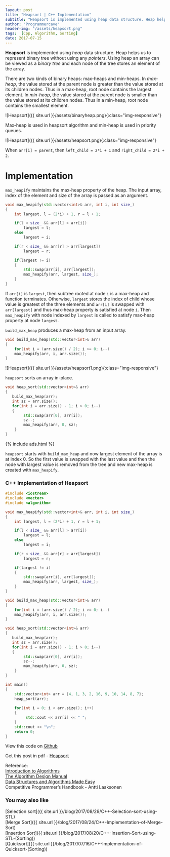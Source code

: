 ```yaml
---
layout: post
title: "Heapsort | C++ Implementation"
subtitle: "Heapsort is implemented using heap data structure. Heap helps us to represent binary tree without using any pointers. Using heap an array can be viewed as a binary tree and each node of the tree stores an element of the array."
author: "Programmercave"
header-img: "/assets/heapsort.png"
tags:  [Cpp, Algorithm, Sorting]
date: 2017-07-15
---
```


**Heapsort** is implemented using *heap* data structure. Heap helps us to represent binary tree without using any *pointers*. Using heap an array can be viewed as a *binary tree* and each node of the tree stores an element of the array.

There are two kinds of binary heaps: max-heaps and min-heaps. In *max-heap*, the value stored at the parent node is greater than the value stored at its children nodes. Thus in a max-heap, root node contains the largest element. In *min-heap*, the value stored at the parent node is smaller than the value stored at its children nodes. Thus in a min-heap, root node contains the smallest element.

![Heapsort]({{ site.url }}/assets/binaryheap.png){:class="img-responsive"}

Max-heap is used in heapsort algorithm and min-heap is used in priority queues.

![Heapsort]({{ site.url }}/assets/heapsort.png){:class="img-responsive"}

When `arr[i] = parent`, then `left_child = 2*i + 1` and `right_child = 2*i + 2`.

<h1>Implementation</h1>

`max_heapify` maintains the max-heap property of the heap. The input array, index of the element and size of the array is passed as an argument. 

```cpp
void max_heapify(std::vector<int>& arr, int i, int size_)
{
    int largest, l = (2*i) + 1, r = l + 1;

    if(l < size_ && arr[l] > arr[i])
        largest = l;
    else
        largest = i;

    if(r < size_ && arr[r] > arr[largest])
        largest = r;

    if(largest != i)
    {
        std::swap(arr[i], arr[largest]);
        max_heapify(arr, largest, size_);
    }
}
```

If `arr[i]` is `largest`, then subtree rooted at node `i` is a max-heap and function terminates. Otherwise, `largest` stores the index of child whose value is greatest of the three elements and `arr[i]` is swapped with `arr[largest]` and thus max-heap property is satisfied at node `i`. Then `max_heapify` with node indexed by `largest` is called to satisfy max-heap property at node `largest`.

`build_max_heap` produces a max-heap from an input array.

```cpp
void build_max_heap(std::vector<int>& arr)
{
    for(int i = (arr.size() / 2); i >= 0; i--)
    max_heapify(arr, i, arr.size());
}
```

![Heapsort]({{ site.url }}/assets/heapsort1.png){:class="img-responsive"}

`heapsort` sorts an array in-place.

```cpp
void heap_sort(std::vector<int>& arr)
{
   build_max_heap(arr);
   int sz = arr.size();
   for(int i = arr.size() - 1; i > 0; i--)
   {
        std::swap(arr[0], arr[i]);
        sz--;
        max_heapify(arr, 0, sz);
    }
}
```
{% include ads.html %}<br/>

`heapsort` starts with `build_max_heap` and now largest element of the array is at index 0. So the first value is  swapped with the last value and then the node with largest value is removed from the tree and new max-heap is created with `max_heapify`.

<h3>C++ Implementation of Heapsort</h3>

```cpp
#include <iostream>
#include <vector>
#include <algorithm>

void max_heapify(std::vector<int>& arr, int i, int size_)
{
    int largest, l = (2*i) + 1, r = l + 1;

    if(l < size_ && arr[l] > arr[i])
        largest = l;
    else
        largest = i;

    if(r < size_ && arr[r] > arr[largest])
        largest = r;

    if(largest != i)
    {
        std::swap(arr[i], arr[largest]);
        max_heapify(arr, largest, size_);
    }
}

void build_max_heap(std::vector<int>& arr)
{
    for(int i = (arr.size() / 2); i >= 0; i--)
    max_heapify(arr, i, arr.size());
}

void heap_sort(std::vector<int>& arr)
{
   build_max_heap(arr);
   int sz = arr.size();
   for(int i = arr.size() - 1; i > 0; i--)
   {
        std::swap(arr[0], arr[i]);
        sz--;
        max_heapify(arr, 0, sz);
    }
}

int main()
{
    std::vector<int> arr = {4, 1, 3, 2, 16, 9, 10, 14, 8, 7};
    heap_sort(arr);
    
    for(int i = 0; i < arr.size(); i++)
    {
         std::cout << arr[i] << " ";
    }
    std::cout << "\n";
    return 0;
}
```

View this code on [Github](https://github.com/{{site.github_username}}/Algo-Data-Structure/blob/master/Heapsort/C++/heapsort.cpp)

Get this post in pdf - [Heapsort](https://www.file-up.org/5etqv0d4uih4)

Reference:<br/>
[Introduction to Algorithms](https://amzn.to/2OarGBs)<br/>
[The Algorithm Design Manual](https://amzn.to/2CH9h9Z)<br/>
[Data Structures and Algorithms Made Easy](https://amzn.to/2NLM0dd)<br/>
Competitive Programmer’s Handbook - Antti Laaksonen<br/>

 <input type="hidden" name="IL_IN_ARTICLE"> 
<h3>You may also like</h3>

[Selection sort]({{ site.url }}/blog/2017/08/29/C++-Selection-sort-using-STL)<br/>
[Merge Sort]({{ site.url }}/blog/2017/08/24/C++-Implementation-of-Merge-Sort)<br/>
[Insertion Sort]({{ site.url }}/blog/2017/08/20/C++-Insertion-Sort-using-STL-(Sorting))<br/>
[Quicksort]({{ site.url }}/blog/2017/07/16/C++-Implementation-of-Quicksort-(Sorting))<br/>

